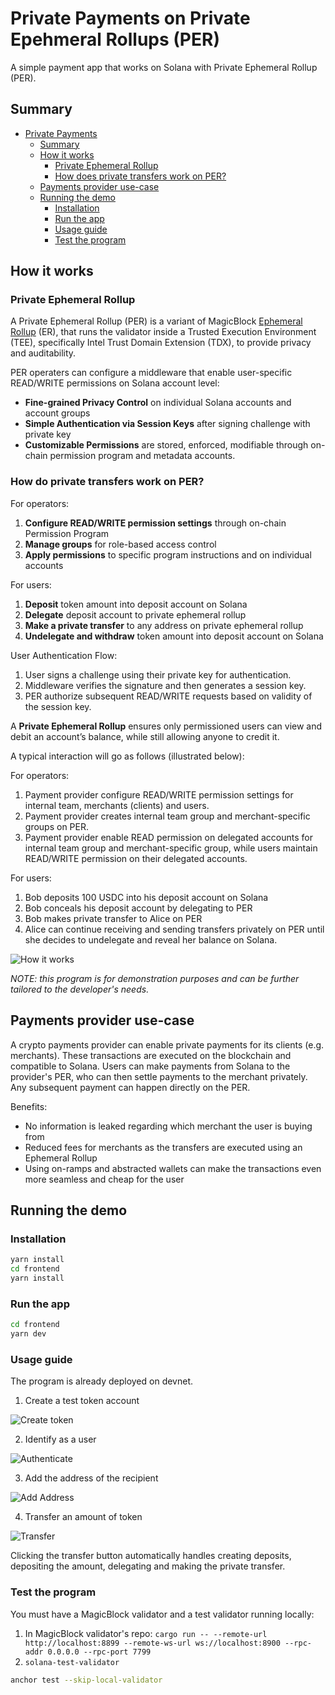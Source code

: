 # Private Payments on Private Epehmeral Rollups (PER)

A simple payment app that works on Solana with Private Ephemeral Rollup (PER).

## Summary

- [Private Payments](#private-payments)
  - [Summary](#summary)
  - [How it works](#how-it-works)
    - [Private Ephemeral Rollup](#private-ephemeral-rollup)
    - [How does private transfers work on PER?](#how-do-private-transfers-work-on-PER?)
  - [Payments provider use-case](#payments-provider-use-case)
  - [Running the demo](#running-the-demo)
    - [Installation](#installation)
    - [Run the app](#run-the-app)
    - [Usage guide](#usage-guide)
    - [Test the program](#test-the-program)

## How it works

### Private Ephemeral Rollup

A Private Ephemeral Rollup (PER) is a variant of MagicBlock [Ephemeral Rollup](https://docs.magicblock.gg/pages/get-started/introduction/why-magicblock) (ER), that runs the validator inside a Trusted Execution Environment (TEE), specifically Intel Trust Domain Extension (TDX), to provide privacy and auditability.

PER operaters can configure a middleware that enable user-specific READ/WRITE permissions on Solana account level:
- **Fine-grained Privacy Control** on individual Solana accounts and account groups
- **Simple Authentication via Session Keys** after signing challenge with private key
- **Customizable Permissions** are stored, enforced, modifiable through on-chain permission program and metadata accounts.


### How do private transfers work on PER?

For operators:
1. **Configure READ/WRITE permission settings** through on-chain Permission Program
2. **Manage groups** for role-based access control
3. **Apply permissions** to specific program instructions and on individual accounts

For users:
1. **Deposit** token amount into deposit account on Solana
3. **Delegate** deposit account to private ephemeral rollup
4. **Make a private transfer** to any address on private ephemeral rollup
5. **Undelegate and withdraw** token amount into deposit account on Solana

User Authentication Flow:
1. User signs a challenge using their private key for authentication.
2. Middleware verifies the signature and then generates a session key.
3. PER authorize subsequent READ/WRITE requests based on validity of the session key.

A **Private Ephemeral Rollup** ensures only permissioned users can view and debit an account’s balance, while still allowing anyone to credit it.

A typical interaction will go as follows (illustrated below):

For operators:
1. Payment provider configure READ/WRITE permission settings for internal team, merchants (clients) and users.
2. Payment provider creates internal team group and merchant-specific groups on PER.
3. Payment provider enable READ permission on delegated accounts for internal team group and merchant-specific group, while users maintain READ/WRITE permission on their delegated accounts.

For users:
1. Bob deposits 100 USDC into his deposit account on Solana
2. Bob conceals his deposit account by delegating to PER
4. Bob makes private transfer to Alice on PER
5. Alice can continue receiving and sending transfers privately on PER until she decides to undelegate and reveal her balance on Solana.


![How it works](./docs/how-it-works.png)

*NOTE: this program is for demonstration purposes and can be further tailored to the developer's needs.*

## Payments provider use-case

A crypto payments provider can enable private payments for its clients (e.g. merchants). These transactions are executed on the blockchain and compatible to Solana. Users can make payments from Solana to the provider's PER, who can then settle payments to the merchant privately. Any subsequent payment can happen directly on the PER.

Benefits:
- No information is leaked regarding which merchant the user is buying from
- Reduced fees for merchants as the transfers are executed using an Ephemeral Rollup
- Using on-ramps and abstracted wallets can make the transactions even more seamless and cheap for the user

## Running the demo

### Installation

```bash
yarn install
cd frontend
yarn install
```

### Run the app

```bash
cd frontend
yarn dev
```

### Usage guide

The program is already deployed on devnet.

1. Create a test token account

![Create token](./docs/create-token.png)

2. Identify as a user

![Authenticate](./docs/authenticate.png)

3. Add the address of the recipient

![Add Address](./docs/add-address.png)

4. Transfer an amount of token

![Transfer](./docs/transfer.png)


Clicking the transfer button automatically handles creating deposits, depositing the amount, delegating and making the private transfer.

### Test the program

You must have a MagicBlock validator and a test validator running locally: 
1. In MagicBlock validator's repo: `cargo run -- --remote-url http://localhost:8899 --remote-ws-url ws://localhost:8900 --rpc-addr 0.0.0.0 --rpc-port 7799`
2. `solana-test-validator`

```bash
anchor test --skip-local-validator
```
